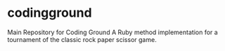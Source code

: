 # codingground
Main Repository for Coding Ground
A Ruby method implementation for a tournament of the classic rock paper scissor game.
